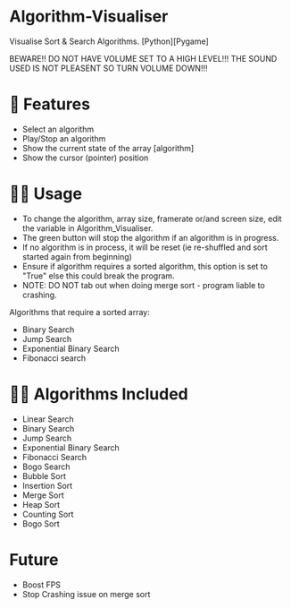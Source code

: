 # Algorithm-Visualiser
Visualise Sort &amp; Search Algorithms. [Python][Pygame]

BEWARE!! DO NOT HAVE VOLUME SET TO A HIGH LEVEL!!!
THE SOUND USED IS NOT PLEASENT SO TURN VOLUME DOWN!!!

# 🧾 Features
- Select an algorithm
- Play/Stop an algorithm
- Show the current state of the array [algorithm]
- Show the cursor (pointer) position

# 🧑‍🏫 Usage
- To change the algorithm, array size, framerate or/and screen size, edit the variable in Algorithm_Visualiser.
- The green button will stop the algorithm if an algorithm is in progress. 
- If no algorithm is in process, it will be reset (ie re-shuffled and sort started again from beginning)
- Ensure if algorithm requires a sorted algorithm, this option is set to "True" else this could break the program.
- NOTE: DO NOT tab out when doing merge sort - program liable to crashing.

Algorithms that require a sorted array:
- Binary Search
- Jump Search 
- Exponential Binary Search
- Fibonacci search

# 👨‍💻 Algorithms Included
- Linear Search
- Binary Search
- Jump Search
- Exponential Binary Search
- Fibonacci Search
- Bogo Search
- Bubble Sort
- Insertion Sort
- Merge Sort
- Heap Sort
- Counting Sort
- Bogo Sort

# Future
- Boost FPS
- Stop Crashing issue on merge sort
